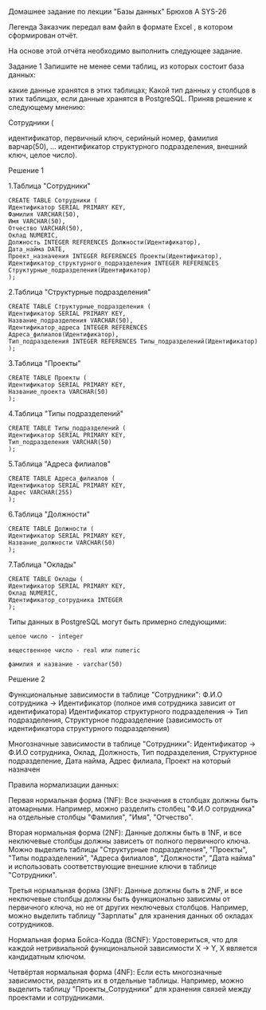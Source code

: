 Домашнее задание по лекции "Базы данных" Брюхов А SYS-26

Легенда
Заказчик передал вам файл в формате Excel , в котором сформирован отчёт.

На основе этой отчёта необходимо выполнить следующее задание.

Задание 1
Запишите не менее семи таблиц, из которых состоит база данных:

какие данные хранятся в этих таблицах;
Какой тип данных у столбцов в этих таблицах, если данные хранятся в PostgreSQL.
Приняв решение к следующему мнению:

Сотрудники (

идентификатор, первичный ключ, серийный номер,
фамилия варчар(50),
...
идентификатор структурного подразделения, внешний ключ, целое число).

Решение 1

1.Таблица "Сотрудники"

    CREATE TABLE Сотрудники (
    Идентификатор SERIAL PRIMARY KEY,
    Фамилия VARCHAR(50),
    Имя VARCHAR(50),
    Отчество VARCHAR(50),
    Оклад NUMERIC,
    Должность INTEGER REFERENCES Должности(Идентификатор),
    Дата_найма DATE,
    Проект_назначения INTEGER REFERENCES Проекты(Идентификатор),
    Идентификатор_структурного_подразделения INTEGER REFERENCES Структурные_подразделения(Идентификатор)
    );


2.Таблица "Структурные подразделения"

    CREATE TABLE Структурные_подразделения (
    Идентификатор SERIAL PRIMARY KEY,
    Название_подразделения VARCHAR(50),
    Идентификатор_адреса INTEGER REFERENCES Адреса_филиалов(Идентификатор),
    Тип_подразделения INTEGER REFERENCES Типы_подразделений(Идентификатор)
    );

3.Таблица "Проекты"

    CREATE TABLE Проекты (
    Идентификатор SERIAL PRIMARY KEY,
    Название_проекта VARCHAR(50)
    );

4.Таблица "Типы подразделений"

    CREATE TABLE Типы_подразделений (
    Идентификатор SERIAL PRIMARY KEY,
    Тип_подразделения VARCHAR(50)
    );

5.Таблица "Адреса филиалов"

    CREATE TABLE Адреса_филиалов (
    Идентификатор SERIAL PRIMARY KEY,
    Адрес VARCHAR(255)
    );

6.Таблица "Должности"

    CREATE TABLE Должности (
    Идентификатор SERIAL PRIMARY KEY,
    Название_должности VARCHAR(50)
    );

7.Таблица "Оклады"

    CREATE TABLE Оклады (
    Идентификатор SERIAL PRIMARY KEY,
    Оклад NUMERIC,
    Идентификатор_сотрудника INTEGER
    );

Типы данных в PostgreSQL могут быть примерно следующими:

    целое число - integer

    вещественное число - real или numeric

    фамилия и название - varchar(50)

Решение 2

Функциональные зависимости в таблице "Сотрудники":
Ф.И.О сотрудника -> Идентификатор (полное имя сотрудника зависит от идентификатора)
Идентификатор структурного подразделения -> Тип подразделения, Структурное подразделение (зависимость от идентификатора структурного подразделения)

Многозначные зависимости в таблице "Сотрудники":
Идентификатор -> Ф.И.О сотрудника, Оклад, Должность, Тип подразделения, Структурное подразделение, Дата найма, Адрес филиала, Проект на который назначен

Правила нормализации данных:

Первая нормальная форма (1NF):
Все значения в столбцах должны быть атомарными.
Например, можно разделить столбец "Ф.И.О сотрудника" на отдельные столбцы "Фамилия", "Имя", "Отчество".

Вторая нормальная форма (2NF):
Данные должны быть в 1NF, и все неключевые столбцы должны зависеть от полного первичного ключа.
Можно выделить таблицы "Структурные подразделения", "Проекты", "Типы подразделений", "Адреса филиалов", "Должности", "Дата найма" и использовать соответствующие внешние ключи в таблице "Сотрудники".

Третья нормальная форма (3NF):
Данные должны быть в 2NF, и все неключевые столбцы должны быть функционально зависимы от первичного ключа, но не от других неключевых столбцов.
Например, можно выделить таблицу "Зарплаты" для хранения данных об окладах сотрудников.

Нормальная форма Бойса-Кодда (BCNF):
Удостовериться, что для каждой нетривиальной функциональной зависимости X -> Y, X является кандидатным ключом.

Четвёртая нормальная форма (4NF):
Если есть многозначные зависимости, разделять их в отдельные таблицы.
Например, можно выделить таблицу "Проекты_Сотрудники" для хранения связей между проектами и сотрудниками.
